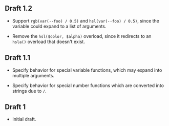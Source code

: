 ## Draft 1.2

* Support `rgb(var(--foo) / 0.5)` and `hsl(var(--foo) / 0.5)`, since the
  variable could expand to a list of arguments.

* Remove the `hsl($color, $alpha)` overload, since it redirects to an `hsla()`
  overload that doesn't exist.

## Draft 1.1

* Specify behavior for special variable functions, which may expand into
  multiple arguments.

* Specify behavior for special number functions which are converted into strings
  due to `/`.

## Draft 1

* Initial draft.
